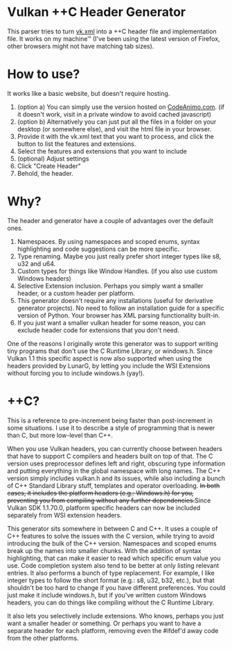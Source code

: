# Vulkan ++C Header Generator
This parser tries to turn [vk.xml](https://github.com/KhronosGroup/Vulkan-Docs/blob/master/src/spec/vk.xml) into a ++C header file and implementation file. It works on my machine™ (I've been using the latest version of Firefox, other browsers might not have matching tab sizes).

# How to use?
It works like a basic website, but doesn't require hosting.

1. (option a) You can simply use the version hosted on [CodeAnimo.com](http://codeanimo.com/projects/vk_parse/). (if it doesn't work, visit in a private window to avoid cached javascript)
2. (option b) Alternatively you can just put all the files in a folder on your desktop (or somewhere else), and visit the html file in your browser. 
3. Provide it with the vk.xml text that you want to process, and click the button to list the features and extensions.
4. Select the features and extensions that you want to include
5. (optional) Adjust settings
6. Click "Create Header"
7. Behold, the header.

# Why?
The header and generator have a couple of advantages over the default ones.
1. Namespaces. By using namespaces and scoped enums, syntax highlighting and code suggestions can be more specific.
2. Type renaming. Maybe you just really prefer short integer types like s8, u32 and u64.
3. Custom types for things like Window Handles. (if you also use custom Windows headers)
4. Selective Extension inclusion. Perhaps you simply want a smaller header, or a custom header per platform.
5. This generator doesn't require any installations (useful for derivative generator projects). No need to follow an installation guide for a specific version of Python. Your browser has XML parsing functionality built-in.
6. If you just want a smaller vulkan header for some reason, you can exclude header code for extensions that you don't need.

One of the reasons I originally wrote this generator was to support writing tiny programs that don't use the C Runtime Library, or windows.h. Since Vulkan 1.1 this specific aspect is now also supported when using the headers provided by LunarG, by letting you include the WSI Extensions without forcing you to include windows.h (yay!).

# ++C?
This is a reference to pre-increment being faster than post-increment in some situations. I use it to describe a style of programming that is newer than C, but more low-level than C++.

When you use Vulkan headers, you can currently choose between headers that have to support C compilers and headers built on top of that.
The C version uses preprocessor defines left and right, obscuring type information and putting everything in the global namespace with long names.
The C++ version simply includes vulkan.h and its issues, while also including a bunch of C++ Standard Library stuff, templates and operator overloading.
~~In both cases, it includes the platform headers (e.g.: Windows.h) for you, preventing you from compiling without any further dependencies.~~Since Vulkan SDK 1.1.70.0, platform specific headers can now be included separately from WSI extension headers.

This generator sits somewhere in between C and C++. It uses a couple of C++ features to solve the issues with the C version, while trying to avoid introducing the bulk of the C++ version.
Namespaces and scoped enums break up the names into smaller chunks. With the addition of syntax highlighting, that can make it easier to read which specific enum value you use. Code completion system also tend to be better at only listing relevant entries.
It also performs a bunch of type replacement. For example, I like integer types to follow the short format (e.g.: s8, u32, b32, etc.), but that shouldn't be too hard to change if you have different preferences.
You could just make it include windows.h, but if you've written custom Windows headers, you can do things like compiling without the C Runtime Library.

It also lets you selectively include extensions. Who knows, perhaps you just want a smaller header or something. Or perhaps you want to have a separate header for each platform, removing even the #ifdef'd away code from the other platforms.
